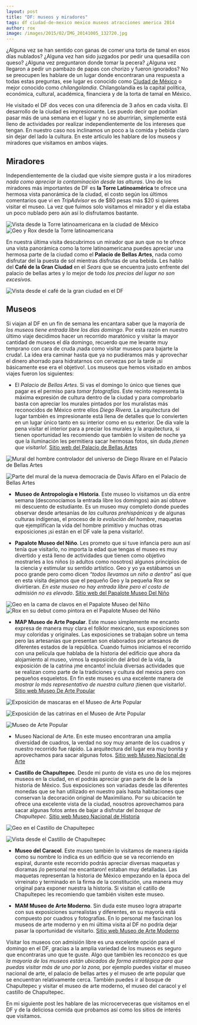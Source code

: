```yaml
---
layout: post
title: "DF: museos y miradores"
tags: df ciudad-de-mexico mexico museos atracciones america 2014
author: rox
image: /images/2015/02/IMG_20141005_132720.jpg
---
```

¿Alguna vez se han sentido con ganas de comer una torta de tamal en esos días nublados? ¿Alguna vez han sido juzgados por pedir una quesadilla con queso? ¿Alguna vez preguntaron donde tomar la pecera? ¿Alguna vez llegaron a pedir un pambazo de papas con chorizo y fueron ignorados? No se preocupen les hablare de un lugar donde encontraran una respuesta a todas estas preguntas, ese lugar es conocido como [Ciudad de México](/tag/ciudad-de-mexico) o mejor conocido como *chilangolandia*. Chilangolandia es la capital política, económica, cultural, académica, financiera y de la torta de tamal en México.

He visitado el DF dos veces con una diferencia de 3 años en cada visita. El desarrollo de la ciudad es impresionante. Les puedo decir que podrían pasar más de una semana en el lugar y no se aburrirían, simplemente está lleno de actividades por realizar independientemente de los intereses que tengan. En nuestro caso nos inclinamos un poco a la comida y bebida claro sin dejar del lado la cultura. En este articulo les hablare de los museos y miradores que visitamos en ambos viajes.

## Miradores
Independientemente de la ciudad que visite siempre gusta ir a los miradores *nada como apreciar la contaminación desde las alturas*. Uno de los miradores más importantes de DF es **la Torre Latinoamérica** te ofrece una hermosa vista panorámica de la ciudad, el costo según los últimos comentarios que vi en *TripAdvisor* es de $80 pesas más $20 si quieres visitar el museo. La vez que fuimos solo visitamos el mirador y el día estaba un poco nublado pero aún así lo disfrutamos bastante.

![Vista desde la Torre latinoamericana en la ciudad de México](/images/2015/01/DSC01541-2.JPG)
![Geo y Rox desde la Torre latinoamericana ](/images/2015/01/DSC01556-1.JPG)

En nuestra última visita descubrimos un mirador que aun que no te ofrece una vista panorámica como la torre latinoamericana puedes apreciar una hermosa parte de la ciudad como  el **Palacio de Bellas Artes**, nada como disfrutar del la puesta de sol mientras disfrutas de una bebida. Les hablo del  **Café de la Gran Ciudad** en el *Sears* que se encuentra justo enfrente del palacio de bellas artes y lo mejor de todo *los precios del lugar no son excesivos.*

![Vista desde el café de la gran ciudad en el DF](/images/2015/01/2014-10-06-17-36-03.jpg)

## Museos
Si viajan al DF en un fin de semana les encantara saber que la mayoría de *los museos tiene entrada libre los días domingo*. Por esta razón en nuestro último viaje decidimos hacer un recorrido maratónico y visitar la mayor cantidad de museos el día domingo, recuerdo que me levante muy temprano con cara de cruda ¡nada como visitar museos para bajarte la cruda!. La idea era caminar hasta que ya no pudiéramos más y aprovechar el dinero ahorrado para hidratarnos con cervezas por la tarde ¡si básicamente ese era el objetivo!. Los museos que hemos visitado en ambos viajes fueron los siguientes:

* El *Palacio de Bellas Artes*. Si vas el domingo  lo único que tienes que pagar es el permiso para *tomar fotografías*. Este recinto representa la máxima expresión de cultura dentro de la ciudad y para comprobarlo basta con apreciar los murales pintados por los muralistas más reconocidos de México entre ellos *Diego Rivera*. La arquitectura del lugar también es impresionante está llena de detalles que lo convierten en un lugar único tanto en su interior como en su exterior. De día vale la pena visitar el interior para a preciar los murales y la arquitectura, si tienen oportunidad les recomiendo que también lo visiten de noche ya que la iluminación les permitiera sacar hermosas fotos, sin duda *¡tienen que visitarlo!.* [Sitio web del Palacio de Bellas Artes](http://www.palacio.bellasartes.gob.mx/)

![Mural del hombre controlador del universo de Diego Rivare en el Palacio de Bellas Artes](/images/2015/01/DSC02056.JPG)

![Parte del mural de la nueva democracia de Davis Alfaro en el Palacio de Bellas Artes](/images/2015/01/DSC02052.JPG)

* **Museo de Antropología e Historia**. Este museo lo visitamos un día entre semana (desconocíamos la entrada libre los domingos) aún así obtuve mi descuento de estudiante. Es un museo muy completo donde puedes observar desde artesanías de *las culturas prehispánicas* y de algunas culturas indígenas,  el proceso de *la evolución del hombre*, maquetas que ejemplifican la vida del hombre primitivo y muchas otras exposiciones  ¡si están en el DF vale la pena visitarlo!.

* **Papalote Museo del Niño**. Les prometo que si tuve infancia pero aun así tenía que visitarlo, no importa la edad que tengas el museo es muy divertido y está lleno de actividades que tienen como objetivo mostrarles a los niños (o adultos como nosotros) algunos principios de la ciencia y estimular su sentido artístico. Geo y yo ya estábamos un poco grande pero como dicen *“todos llevamos un niño a dentro”* así que en esta visita dejamos que el pequeño Geo y la pequeña Rox se divirtieran. *En este museo no hay entrada libre pero el costo de admisión no es elevado*. [Sitio web del Papalote Museo Del Niño](https://www.papalote.org.mx/) 

![Geo en la cama de clavos en el Papalote Museo del Niño](/images/2015/01/DSC01971.JPG)
![Rox en su debut como pintora en el Papalote Museo del Niño](/images/2015/01/DSC02015.JPG)

* **MAP Museo de Arte Popular**. Este museo simplemente me encanto expresa de manera muy clara el folklor mexicano, sus exposiciones son muy coloridas y originales. Las exposiciones se trabajan sobre un tema pero las artesanías que presentan son elaborados por artesanos de diferentes estados de la república. Cuando fuimos iniciamos el recorrido con una película que hablaba de la historia del edificio que ahora da alojamiento al museo, vimos la exposición del árbol de la vida, la exposición de la catrina ¡me encanto! incluía diversas actividades que se realizan como parte de la tradiciones y cultura del mexica pero con pequeños esqueletos. En fin este museo es una excelente manera de *mostrar lo más representativo de nuestra cultura* ¡tienen que visitarlo!. [Sitio web Museo De Arte Popular](http://www.map.df.gob.mx/)

![Exposición de mascaras en el Museo de Arte Popular](/images/2015/01/Presentaci-n1.jpg)

![Exposición de las catrinas en el Museo de Arte Popular](/images/2015/01/IMG_20141005_132907.jpg)

![Museo de Arte Popular](/images/2015/02/IMG_20141005_132720.jpg)

* Museo Nacional de Arte. En este museo encontraran una amplia  diversidad de cuadros, la verdad no soy muy amante de los cuadros y nuestro recorrido fue rápido. La arquitectura del lugar era muy bonita y aprovechamos para sacar algunas fotos.
[Sitio web Museo Nacional de Arte](http://www.munal.com.mx/)

* **Castillo de Chapultepec**. Desde mi punto de vista es uno de los mejores museos en la ciudad, en el podrás apreciar gran parte de la de la historia de México. Sus exposiciones son variadas desde las diferentes monedas que se han utilizado en nuestro país  hasta habitaciones que conservan la decoración original de Maximiliano. Por su ubicación te ofrece una excelente vista de la ciudad, nosotros aprovechamos para sacar algunas fotos antes de bajar a disfrutar del *bosque de Chapultepec.* [Sitio web Museo Nacional de Historia](http://www.mnh.inah.gob.mx/index_2.html)

![Geo en el Castillo de Chapultepec](/images/2015/01/IMG_20141005_151042.jpg)

![Vista desde el Castillo de Chapultepec](/images/2015/01/2014-10-05-15-07-54.jpg)

* **Museo del Caracol**. Este museo también lo visitamos de manera rápida como su nombre lo indica es un edificio que se va recorriendo en espiral, durante este recorrido podrás apreciar diversas maquetas y dioramas ¡lo personal me encantaron! estaban muy detalladas. Las maquetas representan la historia de México empezando en la época del virreinato y terminado en la firma de la constitución, una manera muy original para exponer nuestra la historia. Si visitan el catillo de Chapultepec les recomiendo que también visiten este museo.

* **MAM Museo de Arte Moderno**. Sin duda este museo logra atraparte con sus exposiciones surrealistas y diferentes, en su mayoría está compuesto por cuadros y fotografías. En lo personal me fascinan los museos de arte moderno y en mi última visita al DF no podría dejar pasar la oportunidad de visitarlo. [Sitio web Museo de Arte Moderno](http://www.bellasartes.gob.mx/index.php?option=com_content&view=article&id=443)

Visitar los museos con admisión libre es una excelente opción para el domingo en el DF, gracias a la amplia variedad de los museos es seguro que encontraras uno que te guste. Algo que también les reconozco es que *la mayoría de los museos están ubicados de forma estratégica para que puedas visitar más de uno por la zona,* por ejemplo puedes visitar el museo nacional de arte, el palacio de bellas artes y el museo de arte popular que se encuentran relativamente cerca. También puedes ir al bosque de Chapultepec y visitar el museo de arte moderno, el museo del caracol y el castillo de Chapultepec.

En mi siguiente post les hablare de las microcerveceras que visitamos en el DF y de la deliciosa comida que probamos así como los sitios de interés que visitamos.

